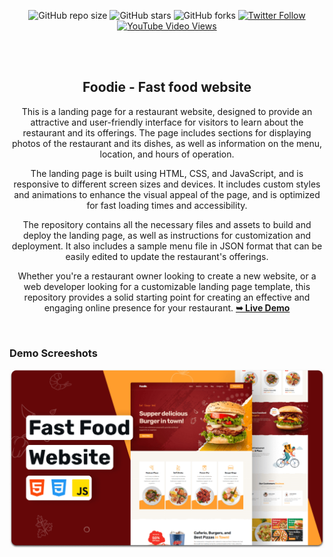 <div align="center">
  
  ![GitHub repo size](https://img.shields.io/github/repo-size/codewithsadee/foodie)
  ![GitHub stars](https://img.shields.io/github/stars/codewithsadee/foodie?style=social)
  ![GitHub forks](https://img.shields.io/github/forks/codewithsadee/foodie?style=social)
  [![Twitter Follow](https://img.shields.io/twitter/follow/codewithsadee?style=social)](https://twitter.com/intent/follow?screen_name=codewithsadee)
  [![YouTube Video Views](https://img.shields.io/youtube/views/5XnX83goEZo?style=social)](https://youtu.be/5XnX83goEZo)

  <br />
  <br />

  <h2 align="center">Foodie - Fast food website</h2>

This is a landing page for a restaurant website, designed to provide an attractive and user-friendly interface for visitors to learn about the restaurant and its offerings. The page includes sections for displaying photos of the restaurant and its dishes, as well as information on the menu, location, and hours of operation.

The landing page is built using HTML, CSS, and JavaScript, and is responsive to different screen sizes and devices. It includes custom styles and animations to enhance the visual appeal of the page, and is optimized for fast loading times and accessibility.

The repository contains all the necessary files and assets to build and deploy the landing page, as well as instructions for customization and deployment. It also includes a sample menu file in JSON format that can be easily edited to update the restaurant's offerings.

Whether you're a restaurant owner looking to create a new website, or a web developer looking for a customizable landing page template, this repository provides a solid starting point for creating an effective and engaging online presence for your restaurant.
  <a href="https://codewithsadee.github.io/foodie/"><strong>➥ Live Demo</strong></a>

</div>

<br />

### Demo Screeshots

![Foodie Desktop Demo](./readme-images/desktop.png "Desktop Demo")
